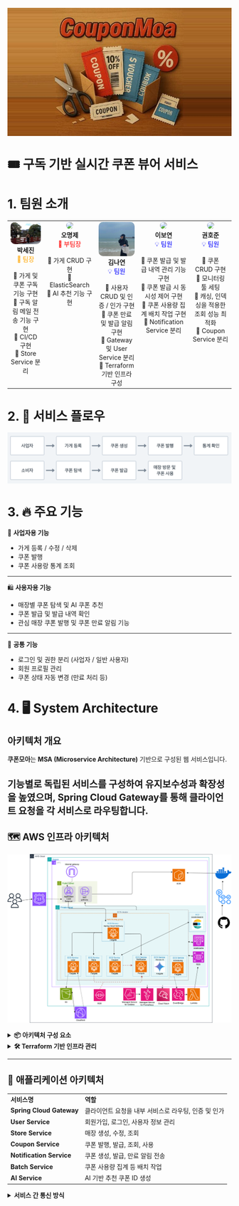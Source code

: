 ![배너 이미지](./images/couponmoa_banner.png)
# 🎟️ 구독 기반 실시간 쿠폰 뷰어 서비스
# 1. 팀원 소개
<table>
  <tr>
    <td width="200" align="center" valign="top">
      <img src="./images/profile_sejin.jpg" width="100%" style="border-radius:10px;"><br/>
      <b>박세진</b><br/>
      <span style="color: orange;">🪪 팀장</span><br/><br/>
      📌 가게 및 쿠폰 구독 기능 구현<br/>
      📌 구독 알림 메일 전송 기능 구현<br/>
      📌 CI/CD 구현<br/>
      📌 Store Service 분리
    </td>
    <td width="200" align="center" valign="top">
      <img src="https://your-image-url.com/oh.jpg" width="100%" style="border-radius:10px;"><br/>
      <b>오명제</b><br/>
      <span style="color: red;">🧱 부팀장</span><br/><br/>
      📌 가게 CRUD 구현<br/>
      📌 ElasticSearch<br/>
      📌 AI 추천 기능 구현
    </td>
    <td width="200" align="center" valign="top">
      <img src="./images/profile_nayeon.png" width="100%" style="border-radius:10px;"><br/>
      <b>김나연</b><br/>
      <span style="color: blue;">💡 팀원</span><br/><br/>
      📌 사용자 CRUD 및 인증 / 인가 구현<br/>
      📌 쿠폰 만료 및 발급 알림 구현<br/>
      📌 Gateway 및 User Service 분리<br/>
      📌 Terraform 기반 인프라 구성
    </td>
    <td width="200" align="center" valign="top">
      <img src="https://your-image-url.com/kim.jpg" width="100%" style="border-radius:10px;"><br/>
      <b>이보연</b><br/>
      <span style="color: blue;">💡 팀원</span><br/><br/>
      📌 쿠폰 발급 및 발급 내역 관리 기능 구현<br/>
      📌 쿠폰 발급 시 동시성 제어 구현<br/>
      📌 쿠폰 사용량 집계 배치 작업 구현<br/>
      📌 Notification Service 분리
    </td>
        <td width="200" align="center" valign="top">
      <img src="https://your-image-url.com/kim.jpg" width="100%" style="border-radius:10px;"><br/>
      <b>권호준</b><br/>
      <span style="color: blue;">💡 팀원</span><br/><br/>
      📌 쿠폰 CRUD 구현<br/>
      📌 모니터링 툴 세팅<br/>
      📌 캐싱, 인덱싱을 적용한 조회 성능 최적화<br/>
      📌 Coupon Service 분리
    </td>
  </tr>
</table>

# 2. 🔁 서비스 플로우

![서비스플로우 이미지](./images/service_flow.png)

# 3. 🔥 주요 기능
👤 **사업자용 기능**
- 가게 등록 / 수정 / 삭제
- 쿠폰 발행
- 쿠폰 사용랑 통계 조회
---
🛍️ **사용자용 기능**

- 매장별 쿠폰 탐색 및 AI 쿠폰 추천
- 쿠폰 발급 및 발급 내역 확인
- 관심 매장 쿠폰 발행 및 쿠폰 만료 알림 기능
---
🧭 **공통 기능**

- 로그인 및 권한 분리 (사업자 / 일반 사용자)
- 회원 프로필 관리
- 쿠폰 상태 자동 변경 (만료 처리 등)

# 4. 🖥️ System Architecture

## 아키텍처 개요
**쿠폰모아**는 **MSA (Microservice Architecture)** 기반으로 구성된 웹 서비스입니다. 

기능별로 독립된 서비스를 구성하여 **유지보수성과 확장성**을 높였으며, **Spring Cloud Gateway**를 통해 클라이언트 요청을 각 서비스로 라우팅합니다.
---
## 🗺️ AWS 인프라 아키텍처
![인프라 아키텍처 이미지](./images/AWS_infra_architecture.png)

<details>
<summary><strong>📦 아키텍처 구성 요소</strong></summary>

<table>
  <tr>
    <td><b>네트워크</b></td>
    <td>VPC, Public / Private Subnet, Internet Gateway, NAT Gateway</td>
  </tr>
  <tr>
    <td><b>트래픽 라우팅</b></td>
    <td>Route 53, Application Load Balancer (ALB)</td>
  </tr>
  <tr>
    <td><b>컨테이너 오케스트레이션</b></td>
    <td>ECS + Fargate 기반 마이크로서비스<br/>서비스 디스커버리를 위한 Cloud Map</td>
  </tr>
  <tr>
    <td><b>데이터 계층</b></td>
    <td>RDS(MySQL), ElastiCache(Redis), EC2 기반 Elasticsearch</td>
  </tr>
  <tr>
    <td><b>정적 리소스 처리</b></td>
    <td>S3 + CloudFront (이미지 등 정적 자원 처리)</td>
  </tr>
  <tr>
    <td><b>비동기 통신</b></td>
    <td>Amazon SQS (알림 처리용 메시지 큐)</td>
  </tr>
  <tr>
    <td><b>모니터링 / 알림</b></td>
    <td>Prometheus, Grafana, CloudWatch, EventBridge, Lambda</td>
  </tr>
  <tr>
    <td><b>CI / CD 및 이미지 저장소</b></td>
    <td>GitHub Actions → ECR</td>
  </tr>
</table>

</details>

<details>
<summary><strong>🛠️ Terraform 기반 인프라 관리</strong></summary>

### ▪️ Infrastructure as Code (IaC)

- 모든 리소스를 Terraform으로 선언적 관리

### ▪️ 구성 파일 구조

- 기능별 분리:  
  <code>vpc.tf</code>, <code>ecs.tf</code>, <code>alb.tf</code>, <code>sg.tf</code>, <code>rds.tf</code>, <code>sqs.tf</code>, <code>ecr.tf</code> 등

</details>

---

## 🧱 애플리케이션 아키텍처
<table>
  <tr>
    <td><b>서비스명</b></td>
    <td><b>역할</b></td>
  </tr>
  <tr>
    <td><b>Spring Cloud Gateway</b></td>
    <td>클라이언트 요청을 내부 서비스로 라우팅, 인증 및 인가</td>
  </tr>
  <tr>
    <td><b>User Service</b></td>
    <td>회원가입, 로그인, 사용자 정보 관리</td>
  </tr>
  <tr>
    <td><b>Store Service</b></td>
    <td>매장 생성, 수정, 조회</td>
  </tr>
  <tr>
    <td><b>Coupon Service</b></td>
    <td>쿠폰 발행, 발급, 조회, 사용</td>
  </tr>
  <tr>
    <td><b>Notification Service</b></td>
    <td>쿠폰 생성, 발급, 만료 알림 전송</td>
  </tr>
  <tr>
    <td><b>Batch Service</b></td>
    <td>쿠폰 사용량 집계 등 배치 작업</td>
  </tr>
  <tr>
    <td><b>AI Service</b></td>
    <td>AI 기반 추천 쿠폰 ID 생성</td>
  </tr>
</table>

<details>
<summary><strong>서비스 간 통신 방식</strong></summary>

서비스 간 통신은 **gRPC** 또는 **비동기 메시지 큐(AWS SQS)**를 통해 이루어집니다.

- **동기 처리**가 필요한 경우 성능이 뛰어난 **gRPC** 방식으로 서비스를 호출하고,
- **비동기 처리**가 필요한 이벤트성 작업은 **SQS Queue**를 통해 안정적으로 전달됩니다.

**📶 예시**
<table>
  <tr>
    <td><b>통신 주체</b></td>
    <td><b>방식</b></td>
    <td><b>설명</b></td>
  </tr>
  <tr>
    <td>Coupon Service → Store Service</td>
    <td>gRPC</td>
    <td>쿠폰 생성 시 매장 유효성 확인</td>
  </tr>
  <tr>
    <td>Coupon Service → Notification Service</td>
    <td>SQS</td>
    <td>쿠폰 발급 완료 후 알림 전송</td>
  </tr>
</table>

</details>
